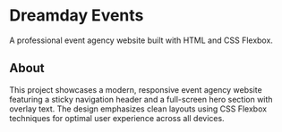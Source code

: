 # Dreamday Events

A professional event agency website built with HTML and CSS Flexbox.

## About

This project showcases a modern, responsive event agency website featuring a sticky navigation header and a full-screen hero section with overlay text. The design emphasizes clean layouts using CSS Flexbox techniques for optimal user experience across all devices.
